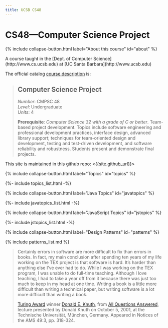 ```yaml
---
title: UCSB CS48
---
```


# CS48&mdash;Computer Science Project

{% include collapse-button.html label="About this course" id="about" %}
<div class="collapse" id="about">
 <div class="card card-body" markdown="1">
A course taught 
in the [Dept. of Computer Science](http://www.cs.ucsb.edu) at
[UC Santa Barbara](http://www.ucsb.edu)

The official catalog [course description](http://www.cs.ucsb.edu/education/courses/cmpsc-48) is:

> ## Computer Science Project <br>
> *Number*: CMPSC 48 <br>
> *Level*: Undergraduate <br>
> *Units*: 4 <br>
>
> **Prerequisite**: *Computer Science 32 with a grade of C or better*.
> Team-based project development. Topics include software engineering
> and professional development practices, interface design, advanced
> library support; techniques for team-oriented design and
> development, testing and test-driven development, and software
> reliability and robustness. Students present and demonstrate final
> projects.

This site is maintained in this github repo: <{{site.github_url}}>

</div>
</div>

{% include collapse-button.html label="Topics" id="topics" %}
<div class="collapse" id="topics">
<div class="card card-body" markdown="1">
{%- include topics_list.html -%}
</div>
</div>
<!--
{% include collapse-button.html label="Python Topics" id="pytopics" %}
<div class="collapse" id="pytopics">
<div class="card card-body" markdown="1">
{%- include pytopics_list.html -%}
</div>
</div>
-->

{% include collapse-button.html label="Java Topics" id="javatopics" %}
<div class="collapse" id="javatopics">
<div class="card card-body" markdown="1">
{%- include javatopics_list.html -%}
</div>
</div>


{% include collapse-button.html label="JavaScript Topics" id="jstopics" %}
<div class="collapse" id="jstopics">
<div class="card card-body" markdown="1">
{%- include jstopics_list.html -%}
</div>
</div>


{% include collapse-button.html label="Design Patterns" id="patterns" %}
<div class="collapse" id="patterns">
<div class="card card-body" markdown="1">
{% include patterns_list.md %}
</div>
</div>

<blockquote markdown="1">

Certainly errors in software are more difficult to fix than errors in books. In fact, my main conclusion after spending ten years of my life working on the TEX project is that software is hard. It’s harder than anything else I’ve ever had to do. While I was working on the TEX program, I was unable to do full-time teaching. Although I love teaching, I had to take a year off from it because there was just too much to keep in my head at one time. Writing a book is a little more difficult than writing a technical paper, but writing software is a lot more difficult than writing a book. 

[Turing Award](https://amturing.acm.org/award_winners/knuth_1013846.cfm) winner [Donald E. Knuth](https://www-cs-faculty.stanford.edu/~knuth/), from [All Questions Answered](https://sites.cs.ucsb.edu/~ravenben/bits/knuth.pdf), lecture presented by Donald Knuth on October 5, 2001, at the Technische Universität, München, Germany. Appeared in Notices of the AMS 49:3, pp. 318-324.

</blockquote>
